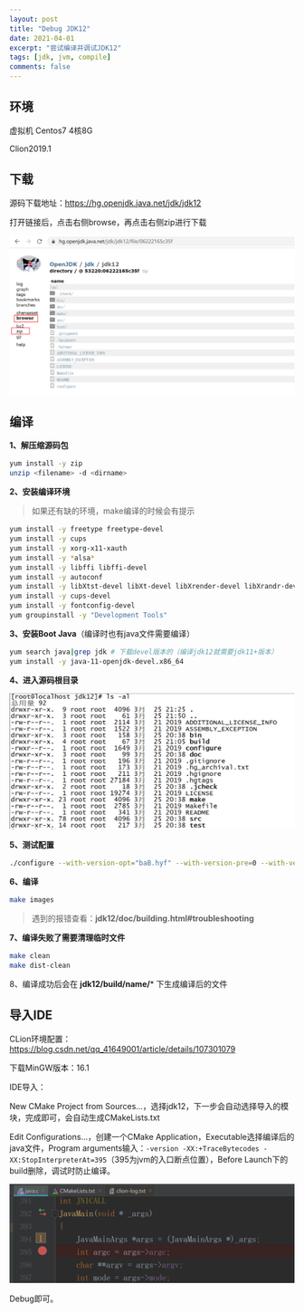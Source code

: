 ```yaml
---
layout: post
title: "Debug JDK12"
date: 2021-04-01
excerpt: "尝试编译并调试JDK12"
tags: [jdk, jvm, compile]
comments: false
---
```






## 环境

虚拟机 Centos7 4核8G

Clion2019.1





## 下载

源码下载地址：https://hg.openjdk.java.net/jdk/jdk12

打开链接后，点击右侧browse，再点击右侧zip进行下载

![download](../images/2021/03/27/001.png)





## 编译

**1、解压缩源码包**

```bash
yum install -y zip
unzip <filename> -d <dirname>
```



**2、安装编译环境**

> 如果还有缺的环境，make编译的时候会有提示

```bash
yum install -y freetype freetype-devel
yum install -y cups
yum install -y xorg-x11-xauth
yum install -y *alsa*
yum install -y libffi libffi-devel
yum install -y autoconf
yum install -y libXtst-devel libXt-devel libXrender-devel libXrandr-devel libXi-devel
yum install -y cups-devel
yum install -y fontconfig-devel
yum groupinstall -y "Development Tools"
```



**3、安装Boot Java**（编译时也有java文件需要编译）

```bash
yum search java|grep jdk # 下载devel版本的（编译jdk12就需要jdk11+版本）
yum install -y java-11-openjdk-devel.x86_64
```



**4、进入源码根目录**

![jdk_root](../images/2021/03/27/002.png)



**5、测试配置**

```bash
./configure --with-version-opt="baB.hyf" --with-version-pre=0 --with-version-build=88
```



**6、编译**

```bash
make images
```

> 遇到的报错查看：**jdk12/doc/building.html#troubleshooting**



**7、编译失败了需要清理临时文件**

```bash
make clean
make dist-clean
```



8、编译成功后会在 **jdk12/build/name/*** 下生成编译后的文件





## 导入IDE

CLion环境配置：https://blog.csdn.net/qq_41649001/article/details/107301079

下载MinGW版本：16.1

IDE导入：

New CMake Project from Sources...，选择jdk12，下一步会自动选择导入的模块，完成即可，会自动生成CMakeLists.txt

Edit Configurations...，创建一个CMake Application，Executable选择编译后的java文件，Program arguments输入：`-version -XX:+TraceBytecodes -XX:StopInterpreterAt=395`（395为jvm的入口断点位置），Before Launch下的build删除，调试时防止编译。

![debug](../images/2021/03/27/003.png)



Debug即可。








